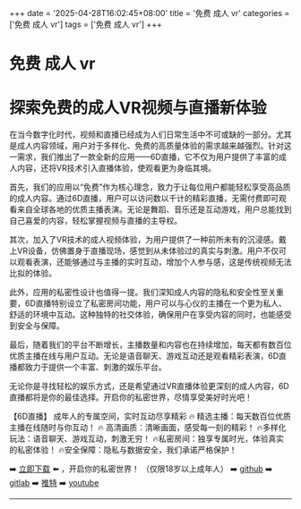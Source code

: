 +++
date = '2025-04-28T16:02:45+08:00'
title = '免费 成人 vr'
categories = ['免费 成人 vr']
tags = ['免费 成人 vr']
+++

# 免费 成人 vr

# 探索免费的成人VR视频与直播新体验

在当今数字化时代，视频和直播已经成为人们日常生活中不可或缺的一部分。尤其是成人内容领域，用户对于多样化、免费的高质量体验的需求越来越强烈。针对这一需求，我们推出了一款全新的应用——6D直播，它不仅为用户提供了丰富的成人内容，还将VR技术引入直播体验，使观看更为身临其境。

首先，我们的应用以“免费”作为核心理念，致力于让每位用户都能轻松享受高品质的成人内容。通过6D直播，用户可以访问数以千计的精彩直播，无需付费即可观看来自全球各地的优质主播表演。无论是舞蹈、音乐还是互动游戏，用户总能找到自己喜爱的内容，轻松掌握视频与直播的主导权。

其次，加入了VR技术的成人视频体验，为用户提供了一种前所未有的沉浸感。戴上VR设备，仿佛置身于直播现场，感觉到从未体验过的真实与刺激。用户不仅可以观看表演，还能够通过与主播的实时互动，增加个人参与感，这是传统视频无法比拟的体验。

此外，应用的私密性设计也值得一提。我们深知成人内容的隐私和安全性至关重要，6D直播特别设立了私密房间功能，用户可以与心仪的主播在一个更为私人、舒适的环境中互动。这种独特的社交体验，确保用户在享受内容的同时，也能感受到安全与保障。

最后，随着我们的平台不断增长，主播数量和内容也在持续增加，每天都有数百位优质主播在线与用户互动。无论是语音聊天、游戏互动还是观看精彩表演，6D直播都致力于提供一个丰富、刺激的娱乐平台。

无论你是寻找轻松的娱乐方式，还是希望通过VR直播体验更深刻的成人内容，6D直播都将是你的最佳选择。开启你的私密世界，尽情享受美好时光吧！

【6D直播】
成年人的专属空间，实时互动尽享精彩
🔥 精选主播：每天数百位优质主播在线随时与你互动！
🔥 高清画质：清晰画面，感受每一刻的精彩！
🔥多样化玩法：语音聊天、游戏互动，刺激无穷！
🔥私密房间：独享专属时光，体验真实的私密体验！
🔥安全保障：隐私与数据安全，我们承诺严格保护！

➡️ [立即下载](https://down123.s3.ap-east-1.amazonaws.com/down/down.html?channelCode=blog) ⬅️ ，开启你的私密世界！
（仅限18岁以上成年人）
➡️ [github](https://aldult-live.github.io/)
➡️ [gitlab](https://seo-09598d.gitlab.io/)
➡️ [推特](https://x.com/wegame33)
➡️ [youtube](https://www.youtube.com/@6Dlive)

---
